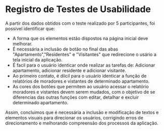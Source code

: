 # Registro de Testes de Usabilidade




A partir dos dados obtidos com o teste realizado por 5 participantes, foi possível identificar que:

- A forma que os elementos estão dispostos na página inicial deve melhorar.
- É necessária a inclusão de botão no final das abas "Apartamento","Residentes" e "Visitantes" que  redirecione o usário a tela inicial da aplicação.
- É facil para o usuário identicar onde realizar as tarefas de: Adicionar apartamento, adicionar residente e adicionar visitante.
- Ao primeiro contato, é díicil para o usuário identicar a função de relatórios de moradores e vistantes de determinado apartamento. 
- As cores dos botões que permitem ao usuário acessar o relatório moradores e vistantes devem serem mudados, com o objetivo de se diferencias das outras funções com editar, detalhar e excluir determinado apartamento.

Assim, concluimos que é necessária a inclusão e modificação de textos e elementos visuais para direcionar os usuários, corrigindo erros de direcionamento e melhorando compreensão dos processos da aplicação. 
